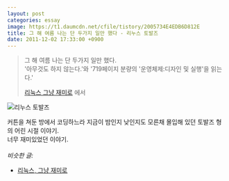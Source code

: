 ```yaml
---
layout: post
categories: essay
image: https://t1.daumcdn.net/cfile/tistory/2005734E4EDB6D812E
title: 그 해 여름 나는 단 두가지 일만 했다 - 리누스 토발즈
date: 2011-12-02 17:33:00 +0900
---
```


> 그 해 여름 나는 단 두가지 일만 했다.  
> '아무것도 하지 않는다.'와 '719페이지 분량의 '운영체제:디자인 및 실행'을 읽는다.'
>
> [리눅스 그냥 재미로](/essay/2008/08/20/just-for-fun.html) 에서

![리누스 토발즈](https://t1.daumcdn.net/cfile/tistory/2005734E4EDB6D812E)

커튼을 쳐둔 방에서 코딩하느라 지금이 밤인지 낮인지도 모른채 몰입해 있던 토발즈 형의 어린 시절 이야기.  
너무 재미있었던 이야기.
<br>
<br>
*비슷한 글:*
* [리눅스, 그냥 재미로](/essay/2008/08/20/just-for-fun.html)